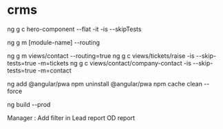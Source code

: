 # crms

ng g c hero-component --flat -it -is --skipTests

ng g m [module-name] --routing

ng g m views/contact --routing=true 
ng g c views/tickets/raise -is --skip-tests=true -m=tickets
ng g c views/contact/company-contact -is --skip-tests=true -m=contact


ng add @angular/pwa
npm uninstall @angular/pwa
npm cache clean --force

ng build --prod

Manager :
Add filter in Lead report
OD report
